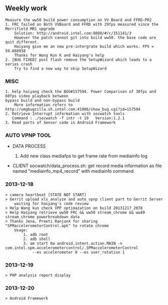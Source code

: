 ## Weekly work
    Measure the ww50 build power consumption on VV Board and FFRD-PR2
    1. FRC failed on Both VVBoard and FFRD with 29fps measured since the Merrifield MR1 upgrade
        Solution: http://android.intel.com:8080/#/c/151141/3
        However the patch cannot git into build ww50. the base code are quit different.
        Haiyang give me an new pre-intergrate build which works. FPS = 59.668938
        Thanks for Wang Kun K and Haiyang's help
    2. [BUG FIXED] post flash remove the SetupWizard which leads to a series crash
        Try to find a new way to skip SetupWizard

### MISC
    1. help haiyang check the BUG#157594. Power Comparison of 30fps and 60fps video playback between
    bypass build and non-bypass build
        More information refers to http://umgbugzilla.sh.intel.com:41006/show_bug.cgi?id=157594
    2. Retrieve Interrupt information with socwatch tools
       Command : ./socwatch -f intr -t 10   Version:1.2.1
    3. Read parts of Sensor code in Android Framework

### AUTO VPNP TOOL
   * DATA PROCESS
        1. Add new class mediafps to get frame rate from mediainfo log

   * CLIENT
        socwatch/data_process.sh: get record media information as file named "mediainfo_mp4_record"
        with mediainfo command

### 2013-12-18
    > camera heartbeat [STATE NOT START]
    > Gerrit upload xls_analyze and auto_vpnp client part to Gerrit Server
        waiting for haiyang's code review
    > Help Wang kun check VPP optimazation on build 20131217_2078
    > Help Haiyang retrieve ww50 FRC && ww50 stream_chrome && ww49 stream_chrome powerbreakdown data
    > Thanks Jena, Preeti RanjanX for sharing "SPMaccelerometerControl.apk" to rotate chrome
        Usage:
            1. adb root
            2. adb shell
            3. am start 0a android.intent.action.MAIN -n com.intel.spm.accelerometercontrol/.SPMaccelerometerControl
                --es accelerometer 0 --es user_rotation 1

### 2013-12-19
    > PHP analysis report display

### 2013-12-20
    > Android Framework
